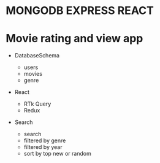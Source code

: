 # MONGODB EXPRESS REACT
# Movie rating and view app

- DatabaseSchema
   - users
   - movies
   - genre
- React 
   - RTk Query
   - Redux

- Search 
  - search
  - filtered by genre
  - filtered by year
  - sort by top new or random

